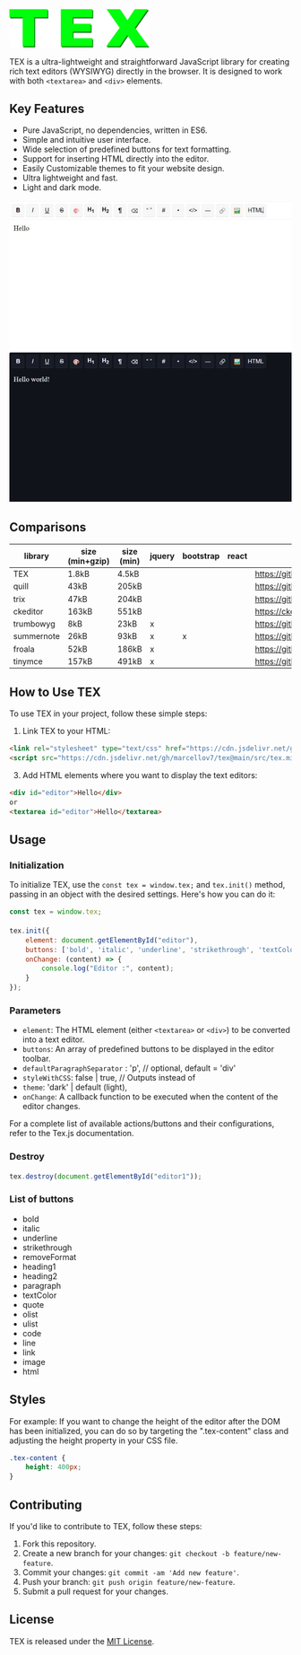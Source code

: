 <img src="images/tex_logo.png" width="250" alt="Logo">

TEX is a ultra-lightweight and straightforward JavaScript library for creating rich text editors (WYSIWYG) directly in the browser. It is designed to work with both `<textarea>` and `<div>` elements.

## Key Features

- Pure JavaScript, no dependencies, written in ES6.
- Simple and intuitive user interface.
- Wide selection of predefined buttons for text formatting.
- Support for inserting HTML directly into the editor.
- Easily Customizable themes to fit your website design.
- Ultra lightweight and fast.
- Light and dark mode.

[![Live demo](/images/screenshot.jpg?raw=true "Demo")](/images/screenshot.jpg)

## Comparisons

| library       | size (min+gzip) | size (min) | jquery | bootstrap | react | link |
|---------------|-----------------|------------|--------|-----------|-------|------|
| TEX          | 1.8kB          | 4.5kB     |        |           |       | https://github.com/marcellov7/tex |
| quill         | 43kB            | 205kB      |        |           |       | https://github.com/quilljs/quill |
| trix          | 47kB            | 204kB      |        |           |       | https://github.com/basecamp/trix |
| ckeditor      | 163kB           | 551kB      |        |           |       | https://ckeditor.com |
| trumbowyg     | 8kB             | 23kB       | x      |           |       | https://github.com/Alex-D/Trumbowyg |
| summernote    | 26kB            | 93kB       | x      | x         |       | https://github.com/summernote/summernote |
| froala        | 52kB            | 186kB      | x      |           |       | https://github.com/froala/wysiwyg-editor |
| tinymce       | 157kB           | 491kB      | x      |           |       | https://github.com/tinymce/tinymce |

## How to Use TEX

To use TEX in your project, follow these simple steps:

1. Link TEX to your HTML:
```html
<link rel="stylesheet" type="text/css" href="https://cdn.jsdelivr.net/gh/marcellov7/tex@main/src/tex.min.css">
<script src="https://cdn.jsdelivr.net/gh/marcellov7/tex@main/src/tex.min.js"></script>
```

3. Add HTML elements where you want to display the text editors:

```html
<div id="editor">Hello</div>
or
<textarea id="editor">Hello</textarea>
```

## Usage

### Initialization

To initialize TEX, use the  `const tex = window.tex;` and `tex.init()` method, passing in an object with the desired settings. Here's how you can do it:

```javascript
const tex = window.tex;

tex.init({
    element: document.getElementById("editor"),
    buttons: ['bold', 'italic', 'underline', 'strikethrough', 'textColor', 'heading1', 'heading2', 'paragraph', 'removeFormat', 'quote', 'olist', 'ulist', 'code', 'line', 'link', 'image', 'html'],
    onChange: (content) => {
        console.log("Editor :", content);
    }
});
```

### Parameters

- `element`: The HTML element (either `<textarea>` or `<div>`) to be converted into a text editor.
- `buttons`: An array of predefined buttons to be displayed in the editor toolbar.
- `defaultParagraphSeparator` : 'p', // optional, default = 'div'
- `styleWithCSS`: false | true,   // Outputs <span style="font-weight: bold;"></span> instead of <b></b> 
- `theme`: 'dark' | default (light),
- `onChange`: A callback function to be executed when the content of the editor changes.

For a complete list of available actions/buttons and their configurations, refer to the Tex.js documentation.

### Destroy

```javascript
tex.destroy(document.getElementById("editor1"));
```

### List of buttons

- bold
- italic
- underline
- strikethrough
- removeFormat
- heading1
- heading2
- paragraph
- textColor
- quote
- olist
- ulist
- code
- line
- link
- image
- html

## Styles
For example:
If you want to change the height of the editor after the DOM has been initialized, you can do so by targeting the ".tex-content" class and adjusting the height property in your CSS file.

```css
.tex-content {
    height: 400px;
}
```

## Contributing

If you'd like to contribute to TEX, follow these steps:

1. Fork this repository.
2. Create a new branch for your changes: `git checkout -b feature/new-feature`.
3. Commit your changes: `git commit -am 'Add new feature'`.
4. Push your branch: `git push origin feature/new-feature`.
5. Submit a pull request for your changes.

## License

TEX is released under the [MIT License](LICENSE).
